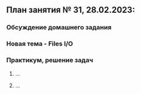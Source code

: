 ## План занятия № 31, 28.02.2023:

### Обсуждение домашнего задания


### Новая тема - Files I/O


### Практикум, решение задач
1. ...

2. ...




